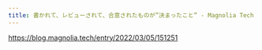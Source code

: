 ```yaml
---
title: 書かれて、レビューされて、合意されたものが”決まったこと” - Magnolia Tech
---
```


https://blog.magnolia.tech/entry/2022/03/05/151251

